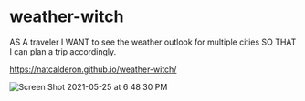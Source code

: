 # weather-witch

AS A traveler
I WANT to see the weather outlook for multiple cities
SO THAT I can plan a trip accordingly.

https://natcalderon.github.io/weather-witch/



![Screen Shot 2021-05-25 at 6 48 30 PM](https://user-images.githubusercontent.com/33267456/119586765-8afe7300-bd8a-11eb-9968-d7cf85132731.png)
